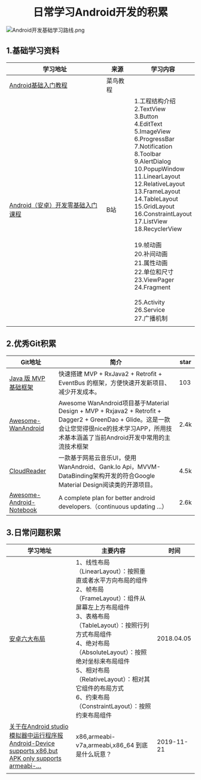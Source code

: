 # <div align=center> 日常学习Android开发的积累</div>

![Android开发基础学习路线.png](https://i.loli.net/2021/06/09/aCSpkFlqbAYwcNi.png)





## 1.基础学习资料



| 学习地址                                                     | 来源     | 学习内容                                                     |
| ------------------------------------------------------------ | -------- | ------------------------------------------------------------ |
| [Android基础入门教程](https://www.runoob.com/w3cnote/android-tutorial-intro.html) | 菜鸟教程 |                                                              |
| [Android（安卓）开发零基础入门课程](https://www.bilibili.com/video/BV13y4y1E7pF?from=search&seid=17213284379009243869) | B站      | 1.工程结构介绍<br>2.TextView<br>3.Button<br>4.EditText<br>5.ImageView<br>6.ProgressBar<br>7.Notification<br>8.Toolbar<br>9.AlertDialog<br>10.PopupWindow<br>11.LinearLayout<br>12.RelativeLayout<br>13.FrameLayout<br>14.TableLayout<br>15.GridLayout<br>16.ConstraintLayout<br>17.ListView<br>18.RecyclerView<br><br/>19.帧动画<br>20.补间动画<br>21.属性动画<br>22.单位和尺寸<br>23.ViewPager<br>24.Fragment<br><br/>25.Activity<br>26.Service<br>27.广播机制<br> |
|                                                              |          |                                                              |



## 2.优秀Git积累



| Git地址                                                      | 简介                                                         | star |
| ------------------------------------------------------------ | ------------------------------------------------------------ | ---- |
| [Java 版 MVP 基础框架](https://github.com/iceCola7/MVPSamples) | 快速搭建 MVP + RxJava2 + Retrofit + EventBus 的框架，方便快速开发新项目、减少开发成本。 | 103  |
| [Awesome-WanAndroid](https://github.com/JsonChao/Awesome-WanAndroid) | Awesome WanAndroid项目基于Material Design + MVP + Rxjava2 + Retrofit + Dagger2 + GreenDao + Glide。这是一款会让您觉得很nice的技术学习APP，所用技术基本涵盖了当前Android开发中常用的主流技术框架 | 2.4k |
| [CloudReader](https://github.com/youlookwhat/CloudReader)    | 一款基于网易云音乐UI，使用WanAndroid、Gank.Io Api，MVVM-DataBinding架构开发的符合Google Material Design阅读类的开源项目。 | 4.5k |
| [Awesome-Android-Notebook](https://github.com/JsonChao/Awesome-Android-Notebook) | A complete plan for better android developers.（continuous updating ...） | 2.6k |







## 3.日常问题积累



| 学习地址                                                     | 主要内容                                                     | 时间       |
| ------------------------------------------------------------ | ------------------------------------------------------------ | ---------- |
| [安卓六大布局](https://www.jianshu.com/p/a567c5cf8e1a)       | 1、线性布局（LinearLayout）：按照垂直或者水平方向布局的组件<br> 2、帧布局（FrameLayout）：组件从屏幕左上方布局组件<br/> 3、表格布局（TableLayout）：按照行列方式布局组件 <br/>4、绝对布局（AbsoluteLayout）：按照绝对坐标来布局组件 <br/>5、相对布局（RelativeLayout）：相对其它组件的布局方式 <br/>6、约束布局 （ConstraintLayout）：按照约束布局组件<br/> | 2018.04.05 |
| [关于在Android studio 模拟器中运行程序报Android-Device supports x86,but APK only supports armeabi-…](https://www.codenong.com/js14448466ae5e/) | x86,armeabi-v7a,armeabi,x86_64 到底是什么玩意？              | 2019-11-21 |
|                                                              |                                                              |            |

